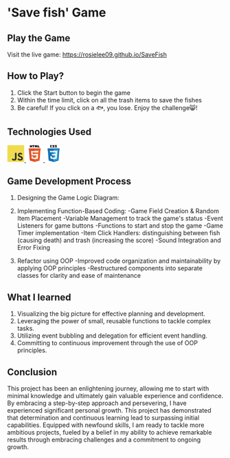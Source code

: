 # 'Save fish' Game
## Play the Game
Visit the live game: https://rosielee09.github.io/SaveFish

## How to Play?
1) Click the Start button to begin the game
2) Within the time limit, click on all the trash items to save the fishes
3) Be careful! If you click on a 🐟, you lose. Enjoy the challenge😸!

## Technologies Used
<p> 
<a href="https://developer.mozilla.org/en-US/docs/Web/JavaScript" target="_blank"> <img src="https://raw.githubusercontent.com/devicons/devicon/master/icons/javascript/javascript-original.svg" alt="javascript" width="40" height="40"/> </a> 
<a href="https://www.w3.org/html/" target="_blank"> <img src="https://raw.githubusercontent.com/devicons/devicon/master/icons/html5/html5-original-wordmark.svg" alt="html5" width="40" height="40"/> </a><a href="https://www.w3schools.com/css/" target="_blank"> <img src="https://raw.githubusercontent.com/devicons/devicon/master/icons/css3/css3-original-wordmark.svg" alt="css3" width="40" height="40"/> </a></p>

## Game Development Process

1. Designing the Game Logic Diagram:

2. Implementing Function-Based Coding:
   -Game Field Creation & Random Item Placement
   -Variable Management to track the game's status
   -Event Listeners for game buttons
   -Functions to start and stop the game
   -Game Timer implementation
   -Item Click Handlers: distinguishing between fish (causing death) and trash (increasing the score)
   -Sound Integration and Error Fixing 
3. Refactor using OOP
   -Improved code organization and maintainability by applying OOP principles
   -Restructured components into separate classes for clarity and ease of maintenance

## What I learned
1. Visualizing the big picture for effective planning and development.
2. Leveraging the power of small, reusable functions to tackle complex tasks.
3. Utilizing event bubbling and delegation for efficient event handling.
4. Committing to continuous improvement through the use of OOP principles.

## Conclusion
This project has been an enlightening journey, allowing me to start with minimal knowledge and ultimately gain valuable experience and confidence. By embracing a step-by-step approach and persevering, I have experienced significant personal growth. This project has demonstrated that determination and continuous learning lead to surpassing initial capabilities. Equipped with newfound skills, I am ready to tackle more ambitious projects, fueled by a belief in my ability to achieve remarkable results through embracing challenges and a commitment to ongoing growth.
